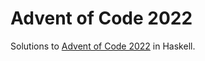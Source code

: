 # Advent of Code 2022

Solutions to [Advent of Code 2022](https://adventofcode.com/2022) in Haskell.
